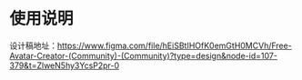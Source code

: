 # 使用说明
设计稿地址：https://www.figma.com/file/hEiSBtIHOfK0emGtH0MCVh/Free-Avatar-Creator-(Community)-(Community)?type=design&node-id=107-379&t=ZlweN5hy3YcsP2pr-0
